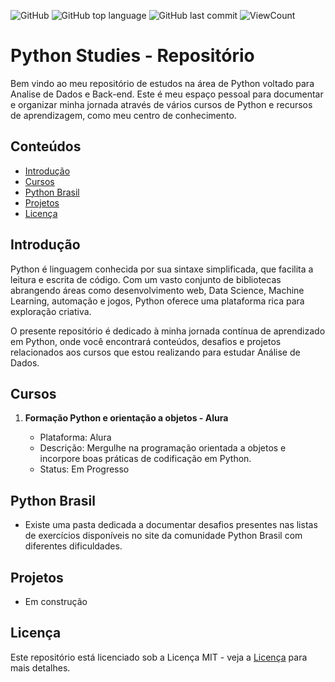 ![GitHub](https://img.shields.io/github/license/eu-larissasouza/sql_studies?style=flat)
![GitHub top language](https://img.shields.io/github/languages/top/eu-larissasouza/pythonstudies?style=flat)
![GitHub last commit](https://img.shields.io/github/last-commit/eu-larissasouza/pythonstudies?style=flat)
![ViewCount](https://views.whatilearened.today/views/github/eu-larissasouza/pythonstudies.svg?cache=remove)

# Python Studies - Repositório

Bem vindo ao meu repositório de estudos na área de Python voltado para Analise de Dados e Back-end.
Este é meu espaço pessoal para documentar e organizar minha jornada através de vários cursos de Python e recursos de aprendizagem, como meu centro de conhecimento.

## Conteúdos

- [Introdução](#introdução)
- [Cursos](#cursos)
- [Python Brasil](#python-brasil)
- [Projetos](#projetos)
- [Licença](#licença)

## Introdução

Python é linguagem conhecida por sua sintaxe simplificada, que facilita a leitura e escrita de código. Com um vasto conjunto de bibliotecas abrangendo áreas como desenvolvimento web, Data Science, Machine Learning, automação e jogos, Python oferece uma plataforma rica para exploração criativa.

O presente repositório é dedicado à minha jornada contínua de aprendizado em Python, onde você encontrará conteúdos, desafios e projetos relacionados aos cursos que estou realizando para estudar Análise de Dados.

## Cursos

1. **Formação Python e orientação a objetos - Alura**

   - Plataforma: Alura
   - Descrição: Mergulhe na programação orientada a objetos e incorpore boas práticas de codificação em Python.
   - Status: Em Progresso

<!--2. **Programação em Bancos de Dados com PL/SQL- FIAP ON**
   - Plataforma: FIAP ON
   - Descrição: Aprenda Programação em Bancos de Dados e como ela proporciona o uso de estruturas que não são do escopo do SQL puro. O curso aborda conceitos de definição de constantes e variáveis, estruturas de decisão, estruturas de repetição e tratamentos de exceção, entre outros.
   - Status: Em Progresso
-->

## Python Brasil

- Existe uma pasta dedicada a documentar desafios presentes nas listas de exercícios disponíveis no site da comunidade Python Brasil com diferentes dificuldades.

## Projetos

- Em construção

## Licença

Este repositório está licenciado sob a Licença MIT - veja a [Licença](LICENSE.MD) para mais detalhes.
